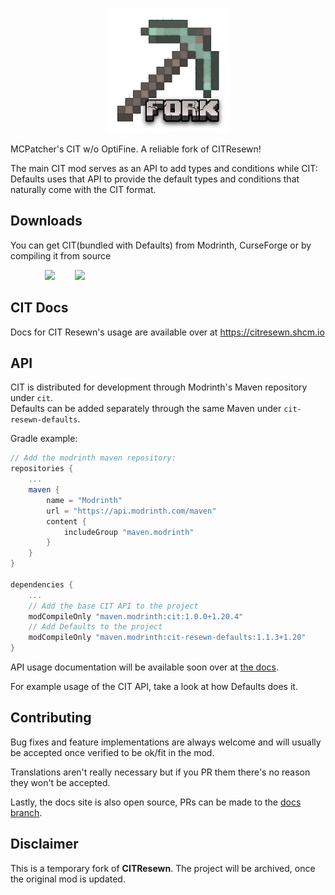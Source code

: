 <p align="center">
  <img src="https://raw.githubusercontent.com/UltimatChamp/CustomItemTextures/main/src/main/resources/assets/citresewn/logo.png" width="200px">
</p>

MCPatcher's CIT w/o OptiFine. A reliable fork of CITResewn!

The main CIT mod serves as an API to add types and conditions while CIT: Defaults uses that API to provide the default types and conditions that naturally come with the CIT format.

## Downloads
You can get CIT(bundled with Defaults) from Modrinth, CurseForge or by compiling it from source

              <a href="https://modrinth.com/mod/cit"><img src="https://citresewn.shcm.io/img/modrinth.png" width="50px"></a>       
<a href="https://www.curseforge.com/minecraft/mc-mods/cit-fork"><img src="https://citresewn.shcm.io/img/curseforge.png" width="50px"></a>

## CIT Docs
Docs for CIT Resewn's usage are available over at https://citresewn.shcm.io

## API

CIT is distributed for development through Modrinth's Maven repository under `cit`.<br>
Defaults can be added separately through the same Maven under `cit-resewn-defaults`.

Gradle example:
```groovy
// Add the modrinth maven repository:
repositories {
    ...
    maven {
        name = "Modrinth"
        url = "https://api.modrinth.com/maven"
        content {
            includeGroup "maven.modrinth"
        }
    }
}

dependencies {
    ...
    // Add the base CIT API to the project
    modCompileOnly "maven.modrinth:cit:1.0.0+1.20.4"
    // Add Defaults to the project
    modCompileOnly "maven.modrinth:cit-resewn-defaults:1.1.3+1.20"
}
```

API usage documentation will be available soon over at [the docs](https://citresewn.shcm.io/mods/mod_api/).

For example usage of the CIT API, take a look at how Defaults does it.

## Contributing

Bug fixes and feature implementations are always welcome and will usually be accepted once verified to be ok/fit in the mod.

Translations aren't really necessary but if you PR them there's no reason they won't be accepted.

Lastly, the docs site is also open source, PRs can be made to the [docs branch](https://github.com/SHsuperCM/CITResewn/tree/docs).

## Disclaimer
This is a temporary fork of **CITResewn**. The project will be archived, once the original mod is updated.
